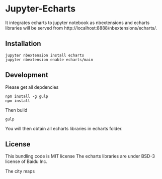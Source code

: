 # Jupyter-Echarts

It integrates echarts to jupyter notebook as nbextensions and echarts libraries will be served from http://localhost:8888/nbextensions/echarts/.


## Installation

```shell
jupyter nbextension install echarts
jupyter nbextension enable echarts/main
```

## Development

Please get all depdencies

```shell
npm install -g gulp
npm install
```

Then build

```shell
gulp
```

You will then obtain all echarts libraries in echarts folder.


## License

This bundling code is MIT license
The echarts libraries are under BSD-3 license of Baidu Inc.

The city maps 